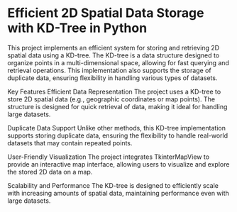 
# Efficient 2D Spatial Data Storage with KD-Tree in Python
This project implements an efficient system for storing and retrieving 2D spatial data using a KD-tree. The KD-tree is a data structure designed to organize points in a multi-dimensional space, allowing for fast querying and retrieval operations. This implementation also supports the storage of duplicate data, ensuring flexibility in handling various types of datasets.

Key Features
Efficient Data Representation
The project uses a KD-tree to store 2D spatial data (e.g., geographic coordinates or map points). The structure is designed for quick retrieval of data, making it ideal for handling large datasets.

Duplicate Data Support
Unlike other methods, this KD-tree implementation supports storing duplicate data, ensuring the flexibility to handle real-world datasets that may contain repeated points.

User-Friendly Visualization
The project integrates TkinterMapView to provide an interactive map interface, allowing users to visualize and explore the stored 2D data on a map.

Scalability and Performance
The KD-tree is designed to efficiently scale with increasing amounts of spatial data, maintaining performance even with large datasets.
